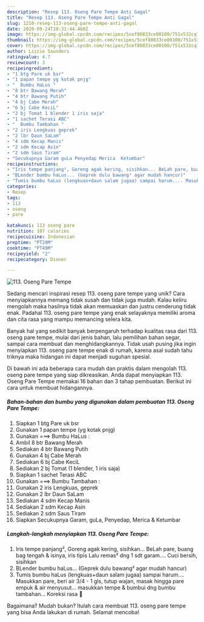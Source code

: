 ```yaml
---
description: "Resep 113. Oseng Pare Tempe Anti Gagal"
title: "Resep 113. Oseng Pare Tempe Anti Gagal"
slug: 1210-resep-113-oseng-pare-tempe-anti-gagal
date: 2020-09-24T10:31:44.460Z
image: https://img-global.cpcdn.com/recipes/5cef80833ce00100/751x532cq70/113-oseng-pare-tempe-foto-resep-utama.jpg
thumbnail: https://img-global.cpcdn.com/recipes/5cef80833ce00100/751x532cq70/113-oseng-pare-tempe-foto-resep-utama.jpg
cover: https://img-global.cpcdn.com/recipes/5cef80833ce00100/751x532cq70/113-oseng-pare-tempe-foto-resep-utama.jpg
author: Lizzie Saunders
ratingvalue: 4.7
reviewcount: 3
recipeingredient:
- "1 btg Pare uk bsr"
- "1 papan tempe yg kotak pnjg"
- "  Bumbu HaLus "
- "8 btr Bawang Merah"
- "4 btr Bawang Putih"
- "4 bj Cabe Merah"
- "6 bj Cabe KeciL"
- "2 bj Tomat 1 blender 1 iris saja"
- "1 sachet Terasi ABC"
- "  Bumbu Tambahan "
- "2 iris Lengkuas geprek"
- "2 lbr Daun SaLam"
- "4 sdm Kecap Manis"
- "2 sdm Kecap Asin"
- "2 sdm Saus Tiram"
- "Secukupnya Garam guLa Penyedap Merica  Ketumbar"
recipeinstructions:
- "Iris tempe panjang², Goreng agak kering, sisihkan... BeLah pare, buang bag tengah &amp; isinya, iris tipis Lalu remas² dng 1 sdt garam.... Cuci bersih, sisihkan"
- "BLender bumbu haLus... (Geprek dulu bawang² agar mudah hancur)"
- "Tumis bumbu haLus (lengkuas+daun salam jugaa) sampai harum.... Masukkan pare, beri air 3/4 - 1 gls, tutup wajan, masak hingga pare empuk &amp; air menyusut... masukkan tempe &amp; bumbui dng bumbu tambahan... Koreksi rasa 🤤"
categories:
- Resep
tags:
- 113
- oseng
- pare

katakunci: 113 oseng pare 
nutrition: 107 calories
recipecuisine: Indonesian
preptime: "PT29M"
cooktime: "PT49M"
recipeyield: "2"
recipecategory: Dinner

---
```



![113. Oseng Pare Tempe](https://img-global.cpcdn.com/recipes/5cef80833ce00100/751x532cq70/113-oseng-pare-tempe-foto-resep-utama.jpg)

Sedang mencari inspirasi resep 113. oseng pare tempe yang unik? Cara menyiapkannya memang tidak susah dan tidak juga mudah. Kalau keliru mengolah maka hasilnya tidak akan memuaskan dan justru cenderung tidak enak. Padahal 113. oseng pare tempe yang enak selayaknya memiliki aroma dan cita rasa yang mampu memancing selera kita.

Banyak hal yang sedikit banyak berpengaruh terhadap kualitas rasa dari 113. oseng pare tempe, mulai dari jenis bahan, lalu pemilihan bahan segar, sampai cara membuat dan menghidangkannya. Tidak usah pusing jika ingin menyiapkan 113. oseng pare tempe enak di rumah, karena asal sudah tahu triknya maka hidangan ini dapat menjadi suguhan spesial.




Di bawah ini ada beberapa cara mudah dan praktis dalam mengolah 113. oseng pare tempe yang siap dikreasikan. Anda dapat menyiapkan 113. Oseng Pare Tempe memakai 16 bahan dan 3 tahap pembuatan. Berikut ini cara untuk membuat hidangannya.

<!--inarticleads1-->

##### Bahan-bahan dan bumbu yang digunakan dalam pembuatan 113. Oseng Pare Tempe:

1. Siapkan 1 btg Pare uk bsr
1. Gunakan 1 papan tempe (yg kotak pnjg)
1. Gunakan  ===&gt; Bumbu HaLus :
1. Ambil 8 btr Bawang Merah
1. Sediakan 4 btr Bawang Putih
1. Gunakan 4 bj Cabe Merah
1. Sediakan 6 bj Cabe KeciL
1. Sediakan 2 bj Tomat (1 blender, 1 iris saja)
1. Siapkan 1 sachet Terasi ABC
1. Gunakan  ===&gt; Bumbu Tambahan :
1. Gunakan 2 iris Lengkuas, geprek
1. Gunakan 2 lbr Daun SaLam
1. Sediakan 4 sdm Kecap Manis
1. Sediakan 2 sdm Kecap Asin
1. Sediakan 2 sdm Saus Tiram
1. Siapkan Secukupnya Garam, guLa, Penyedap, Merica &amp; Ketumbar




<!--inarticleads2-->

##### Langkah-langkah menyiapkan 113. Oseng Pare Tempe:

1. Iris tempe panjang², Goreng agak kering, sisihkan... BeLah pare, buang bag tengah &amp; isinya, iris tipis Lalu remas² dng 1 sdt garam.... Cuci bersih, sisihkan
1. BLender bumbu haLus... (Geprek dulu bawang² agar mudah hancur)
1. Tumis bumbu haLus (lengkuas+daun salam jugaa) sampai harum.... Masukkan pare, beri air 3/4 - 1 gls, tutup wajan, masak hingga pare empuk &amp; air menyusut... masukkan tempe &amp; bumbui dng bumbu tambahan... Koreksi rasa 🤤




Bagaimana? Mudah bukan? Itulah cara membuat 113. oseng pare tempe yang bisa Anda lakukan di rumah. Selamat mencoba!
